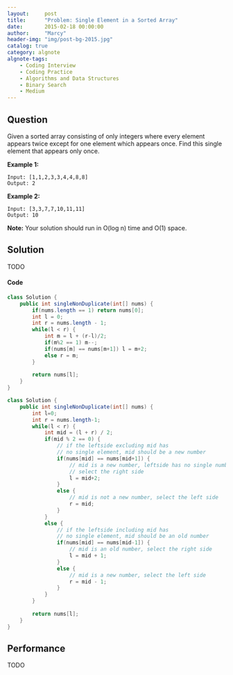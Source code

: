 ```yaml
---
layout:     post
title:      "Problem: Single Element in a Sorted Array"
date:       2015-02-18 00:00:00
author:     "Marcy"
header-img: "img/post-bg-2015.jpg"
catalog: true
category: algnote
algnote-tags:
    - Coding Interview
    - Coding Practice
    - Algorithms and Data Structures
    - Binary Search
    - Medium
---
```


## Question

Given a sorted array consisting of only integers where every element appears twice except for one element which appears once. Find this single element that appears only once.

**Example 1:**
```
Input: [1,1,2,3,3,4,4,8,8]
Output: 2
```

**Example 2:**
```
Input: [3,3,7,7,10,11,11]
Output: 10
```

**Note:** Your solution should run in O(log n) time and O(1) space.

## Solution
TODO

#### Code
```java
class Solution {
    public int singleNonDuplicate(int[] nums) {
        if(nums.length == 1) return nums[0];
        int l = 0;
        int r = nums.length - 1;
        while(l < r) {
            int m = l + (r-l)/2;
            if(m%2 == 1) m--;
            if(nums[m] == nums[m+1]) l = m+2;
            else r = m;
        }
        
        return nums[l];
    }
}

class Solution {
    public int singleNonDuplicate(int[] nums) {
        int l=0;
        int r = nums.length-1;
        while(l < r) {
            int mid = (l + r) / 2;
            if(mid % 2 == 0) {
                // if the leftside excluding mid has 
                // no single element, mid should be a new number
                if(nums[mid] == nums[mid+1]) {
                    // mid is a new number, leftside has no single number
                    // select the right side
                    l = mid+2;
                }
                else {
                    // mid is not a new number, select the left side
                    r = mid;
                }
            }
            else {
                // if the leftside including mid has 
                // no single element, mid should be an old number
                if(nums[mid] == nums[mid-1]) {
                    // mid is an old number, select the right side
                    l = mid + 1;
                }
                else {
                    // mid is a new number, select the left side
                    r = mid - 1;
                }
            }
        }
            
        return nums[l];
    }
}
```

## Performance
TODO
